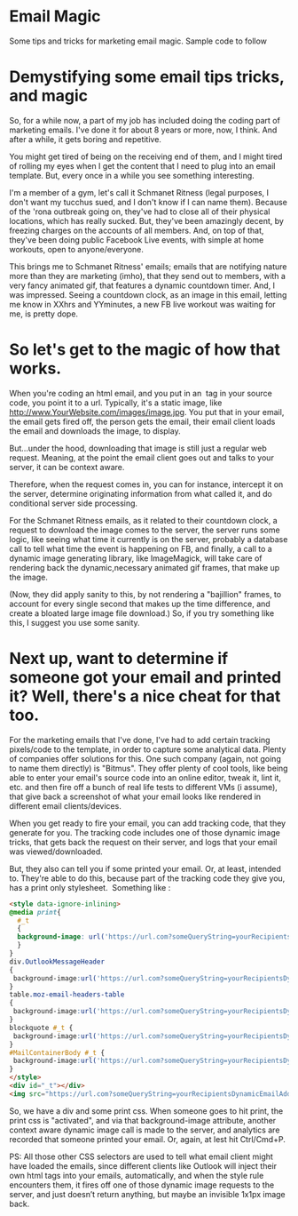 # Email Magic
Some tips and tricks for marketing email magic. Sample code to follow

# Demystifying some email tips tricks, and magic 
So, for a while now, a part of my job has included doing the coding part of marketing emails. 
I've done it for about 8 years or more, now, I think. 
And after a while, it gets boring and repetitive. 

You might get tired of being on the receiving end of them, and I might tired of rolling my eyes when I get the content that I need to plug into an email template. But, every once in a while you see something interesting.

I'm a member of a gym, let's call it Schmanet Ritness (legal purposes, I don't want my tucchus sued, and I don't know if I can name them). Because of the 'rona outbreak going on, they've had to close all of their physical locations, which has really sucked. But, they've been amazingly decent, by freezing charges on the accounts of all members. And, on top of that, they've been doing public Facebook Live events, with simple at home workouts, open to anyone/everyone. 

This brings me to Schmanet Ritness' emails; emails that are notifying nature more than they are marketing (imho), that they send out to members, with a very fancy animated gif, that features a dynamic countdown timer. And, I was impressed. 
Seeing a countdown clock, as an image in this email, letting me know in XXhrs and YYminutes, a new FB live workout was waiting for me, is pretty dope.

# So let's get to the magic of how that works.

When you're coding an html email, and you put in an <img> tag in your source code, you point it to a url. 
Typically, it's a static image, like http://www.YourWebsite.com/images/image.jpg. 
You put that in your email, the email gets fired off, the person gets the email, their email client loads the email and downloads the image, to display. 

But…under the hood, downloading that image is still just a regular web request. 
Meaning, at the point the email client goes out and talks to your server, it can be context aware. 

Therefore, when the request comes in, you can for instance, intercept it on the server, determine originating information from what called it, and do conditional server side processing. 

For the  Schmanet Ritness emails, as it related to their countdown clock, a request to download the image comes to the server, the server runs some logic, like seeing what time it currently is on the server, probably a database call to tell what time the event is happening on FB, and finally, a call to a dynamic image generating library, like ImageMagick, will take care of rendering back the dynamic,necessary animated gif frames, that make up the image. 

(Now, they did apply sanity to this, by not rendering a "bajillion" frames, to account for every single second that makes up the time difference, and create a bloated large image file download.) So, if you try something like this, I suggest you use some sanity.

# Next up, want to determine if someone got your email and printed it? Well, there's a nice cheat for that too. 

For the marketing emails that I've done, I've had to add certain tracking pixels/code to the template, in order to capture some analytical data. 
Plenty of companies offer solutions for this. 
One such company (again, not going to name them directly) is "Bitmus". They offer plenty of cool tools, like being able to enter your email's source code into an online editor, tweak it, lint it, etc. and then fire off a bunch of real life tests to different VMs (i assume), that give back a screenshot of what your email looks like rendered in different email clients/devices. 

When you get ready to fire your email, you can add tracking code, that they generate for you. The tracking code includes one of those dynamic image tricks, that gets back the request on their server, and logs that your email was viewed/downloaded.

But, they also can tell you if some printed your email. Or, at least, intended to. They're able to do this, because part of the tracking code they give you, has a print only stylesheet. 
Something like :
```html
<style data-ignore-inlining>
@media print{ 
  #_t  
  { 
  background-image: url('https://url.com?someQueryString=yourRecipientsDynamicEmailAddressGoesHere');
  }
} 
div.OutlookMessageHeader 
{
 background-image:url('https://url.com?someQueryString=yourRecipientsDynamicEmailAddressGoesHere')
} 
table.moz-email-headers-table 
{
 background-image:url('https://url.com?someQueryString=yourRecipientsDynamicEmailAddressGoesHere')
} 
blockquote #_t {
 background-image:url('https://url.com?someQueryString=yourRecipientsDynamicEmailAddressGoesHere')
} 
#MailContainerBody #_t {
 background-image:url('https://url.com?someQueryString=yourRecipientsDynamicEmailAddressGoesHere')
}
</style>
<div id="_t"></div>
<img src="https://url.com?someQueryString=yourRecipientsDynamicEmailAddressGoesHere" width="1" height="1" border="0" />
```

So, we have a div and some print css. 
When someone goes to hit print, the print css is "activated", and via that background-image attribute, another context aware dynamic image call is made to the server, and analytics are recorded that someone printed your email. Or, again, at lest hit Ctrl/Cmd+P.

PS: All those other CSS selectors are used to tell what email client might have loaded the emails, 
since different clients like Outlook will inject their own html tags into your emails, 
automatically, and when the style rule encounters them, it fires off one of those 
dynamic image requests to the server, and just doesn&rsquo;t return anything, 
but maybe an invisible 1x1px image back.
